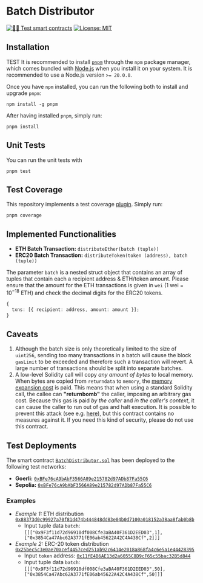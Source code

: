 # Batch Distributor

[![🕵️‍♂️ Test smart contracts](https://github.com/pcaversaccio/batch-distributor/actions/workflows/test-contracts.yml/badge.svg)](https://github.com/pcaversaccio/batch-distributor/actions/workflows/test-contracts.yml)
[![License: MIT](https://img.shields.io/badge/License-MIT-blue.svg)](https://opensource.org/license/mit)

## Installation

TEST It is recommended to install [`pnpm`](https://pnpm.io) through the `npm` package manager, which comes bundled with [Node.js](https://nodejs.org/en) when you install it on your system. It is recommended to use a Node.js version `>= 20.0.0`.

Once you have `npm` installed, you can run the following both to install and upgrade `pnpm`:

```console
npm install -g pnpm
```

After having installed `pnpm`, simply run:

```console
pnpm install
```

## Unit Tests

You can run the unit tests with

```console
pnpm test
```

## Test Coverage

This repository implements a test coverage [plugin](https://github.com/sc-forks/solidity-coverage). Simply run:

```console
pnpm coverage
```

## Implemented Functionalities

- **ETH Batch Transaction:** `distributeEther(batch (tuple))`
- **ERC20 Batch Transaction:** `distributeToken(token (address), batch (tuple))`

The parameter `batch` is a nested struct object that contains an array of tuples that contain each a recipient address & ETH/token amount. Please ensure that the amount for the ETH transactions is given in `wei` (1 wei = $10^{-18}$ ETH) and check the decimal digits for the ERC20 tokens.

```typescript
{
  txns: [{ recipient: address, amount: amount }];
}
```

## Caveats

1. Although the batch size is only theoretically limited to the size of `uint256`, sending too many transactions in a batch will cause the block `gasLimit` to be exceeded and therefore such a transaction will revert. A large number of transactions should be split into separate batches.
2. A low-level Solidity call will copy _any amount of bytes_ to local memory. When bytes are copied from `returndata` to `memory`, the [memory expansion cost](https://ethereum.stackexchange.com/questions/92546/what-is-the-memory-expansion-cost) is paid. This means that when using a standard Solidity call, the callee can **"returnbomb"** the caller, imposing an arbitrary gas cost. Because this gas is paid _by the caller_ and _in the caller's context_, it can cause the caller to run out of gas and halt execution. It is possible to prevent this attack (see e.g. [here](https://github.com/nomad-xyz/ExcessivelySafeCall)), but this contract contains no measures against it. If you need this kind of security, please do not use this contract.

## Test Deployments

The smart contract [`BatchDistributor.sol`](./contracts/BatchDistributor.sol) has been deployed to the following test networks:

- **Goerli:** [`0xBFe76cA9bAbF3566A89e215782d97ADb87Fa55C6`](https://goerli.etherscan.io/address/0xBFe76cA9bAbF3566A89e215782d97ADb87Fa55C6)
- **Sepolia:** [`0xBFe76cA9bAbF3566A89e215782d97ADb87Fa55C6`](https://sepolia.etherscan.io/address/0xBFe76cA9bAbF3566A89e215782d97ADb87Fa55C6)

### Examples

- _Example 1:_ ETH distribution [`0x88373d0c99927a70f81d474b444848dd83e04b0d7100a018152a38aa8fab0b8b`](https://goerli.etherscan.io/tx/0x88373d0c99927a70f81d474b444848dd83e04b0d7100a018152a38aa8fab0b8b)
  - Input tuple data `batch`: `[[["0x9F3f11d72d96910df008Cfe3aBA40F361D2EED03",1],["0x3854Ca47Abc62A3771fE06ab45622A42C4A438Cf",2]]]`
- _Example 2:_ ERC-20 token distribution [`0x25bec5c3e0ae70acef4457ced251ab92c6414e2018a868fa4c6e5a1e44428395`](https://goerli.etherscan.io/tx/0x25bec5c3e0ae70acef4457ced251ab92c6414e2018a868fa4c6e5a1e44428395)
  - Input `token` address: [`0x11fE4B6AE13d2a6055C8D9cF65c55bac32B5d844`](https://goerli.etherscan.io/address/0x11fE4B6AE13d2a6055C8D9cF65c55bac32B5d844)
  - Input tuple data `batch`: `[[["0x9F3f11d72d96910df008Cfe3aBA40F361D2EED03",50],["0x3854Ca47Abc62A3771fE06ab45622A42C4A438Cf",50]]]`
